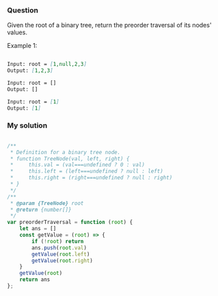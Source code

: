 ### Question

Given the root of a binary tree, return the preorder traversal of its nodes' values.

Example 1:

```md

Input: root = [1,null,2,3]
Output: [1,2,3]

Input: root = []
Output: []

Input: root = [1]
Output: [1]

```

### My solution

```js

/**
 * Definition for a binary tree node.
 * function TreeNode(val, left, right) {
 *     this.val = (val===undefined ? 0 : val)
 *     this.left = (left===undefined ? null : left)
 *     this.right = (right===undefined ? null : right)
 * }
 */
/**
 * @param {TreeNode} root
 * @return {number[]}
 */
var preorderTraversal = function (root) {
    let ans = []
    const getValue = (root) => {
        if (!root) return
        ans.push(root.val)
        getValue(root.left)
        getValue(root.right)
    }
    getValue(root)
    return ans
};

```
